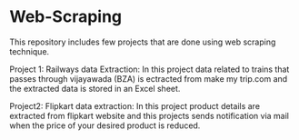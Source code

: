 # Web-Scraping
This repository includes few projects that  are done using web scraping technique.

Project 1: Railways data Extraction: 
In  this project data related to trains that passes through vijayawada (BZA) is ectracted from make my trip.com and the extracted data is stored in an Excel sheet.

Project2: Flipkart data extraction:
In this project product details are extracted from flipkart website and this projects sends notification via mail when the price of your desired product is reduced.
